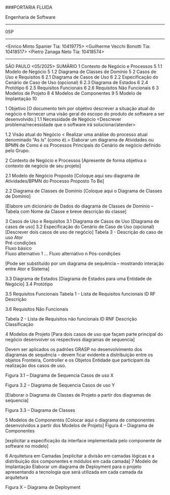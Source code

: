 ###PORTARIA FLUIDA






Engenharia de Software
***
05P
***
<Enrico Minto Spanier     Tia: 10419775>
<Guilherme Vecchi Bonotti Tia: 10418517>
<Pietro Zanaga Neto       Tia: 10418574>
***









SÃO PAULO
<05/2025> 
SUMÁRIO
1	Contexto de Negócio e Processos	5
1.1	Modelo de Negócio	5
1.2	Diagrama de Classes de Domínio	5
2	Casos de Uso e Requisitos	6
2.1	Diagrama de Casos de Uso	6
2.2	Especificação do Cenário de Caso de Uso (opcional)	6
2.3	Diagrama de Estados	6
2.4	Protótipo	6
2.5	Requisitos Funcionais	6
2.6	Requisitos Não Funcionais	6
3	Modelos de Projeto	8
4	Modelos de Componentes	9
5	Modelo de Implantação	10
 
1	Objetivo
[O documento tem por objetivo descrever a situação atual do negócio e fornecer uma visão geral do escopo do produto de software a ser desenvolvido.]
1.1	Necessidade de Negócio
<Descrever problema/necessidade que o software irá solucionar/atender>

1.2	Visão atual do Negócio
< Realizar uma análise do processo atual denominado “As Is” (como é).> Elaborar um diagrama de Atividades ou BPMN de Como é os Processos Principais do Cenário de negócio definido pelo Grupo.
 
2	Contexto de Negócio e Processos
[Apresente de forma objetiva o contexto de negócio de seu projeto]

2.1	Modelo de Negócio Proposto
[Coloque aqui seu diagrama de Atividades/BPMN do Processo Proposto To Be]

2.2	Diagrama de Classes de Domínio
[Coloque aqui o Diagrama de Classes de Domínio]

[Elabore um dicionário de Dados do diagrama de Classes de Dominio – Tabela com Nome da Classe e breve descrição do classe]


3	Casos de Uso e Requisitos
3.1	Diagrama de Casos de Uso 
[Diagrama de casos de uso]
3.2	Especificação do Cenário de Caso de Uso (opcional)
[Descrever dois casos de uso de negócio]
Tabela 3 - Descrição do caso de uso
Ator	
Pré-condições	
Fluxo básico	
Fluxo alternativo 1	
...	
Fluxo alternativo n	
Pós-condições	

[Pode ser substituído por um diagrama de sequência – mostrando interação entre Ator e Sistema]

3.3	Diagrama de Estados
[Diagrama de Estados para uma Entidade de Negócio]
3.4	Protótipo

3.5	Requisitos Funcionais
Tabela 1 - Lista de Requisitos funcionais
ID RF	Descrição
	
	
	
	

3.6	Requisitos Não Funcionais

Tabela 2 - Lista de Requisitos não funcionais
ID RNF	Descrição	Classificação
		
		
		
		


4	Modelos de Projeto
[Para dois casos de uso que façam parte principal do negócio desenvolver os respectivos diagramas de sequencia]

Devem ser aplicados os padrões GRASP no desenvolvimento dos diagramas de sequência – devem ficar evidente a distribuição entre os objetos Fronteira, Controller e os Objetos Entidade que participam da realização dos casos de uso.

Figura 3.1 – Diagrama de Sequencia Casos de uso X 

Figura 3.2 – Diagrama de Sequencia Casos de uso Y 



[Elaborar o Diagrama de Classes de Projeto a partir dos diagramas de sequencia]

Figura 3.3 – Diagrama de Classes



5	Modelos de Componentes
[Colocar aqui o diagrama de componentes desenvolvidos a partir dos Modelos de Projeto]
Figura 4 – Diagrama de Componentes

[explicitar a especificação da interface implementada pelo componente de software no modelo]

6	Arquitetura em Camadas
[explicitar a divisão em camadas lógicas e a distribuição dos componentes e módulos em cada camada]
7	Modelo de Implantação
Elaborar um diagrama de Deployment para o projeto apresentando a tecnologia que será utilizada em cada camada da arquitetura

Figura X – Diagrama de Deployment
